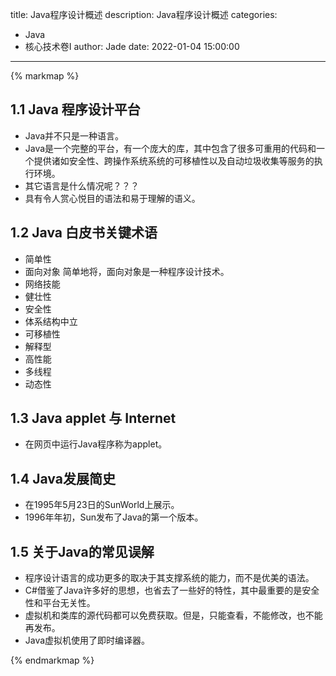 title: Java程序设计概述
description: Java程序设计概述
categories: 
  - Java
  - 核心技术卷I
author: Jade
date: 2022-01-04 15:00:00
---

{% markmap %}

## 1.1 Java 程序设计平台
- Java并不只是一种语言。
- Java是一个完整的平台，有一个庞大的库，其中包含了很多可重用的代码和一个提供诸如安全性、跨操作系统系统的可移植性以及自动垃圾收集等服务的执行环境。
- 其它语言是什么情况呢？？？
- 具有令人赏心悦目的语法和易于理解的语义。

## 1.2 Java 白皮书关键术语
- 简单性
- 面向对象  简单地将，面向对象是一种程序设计技术。
- 网络技能
- 健壮性
- 安全性
- 体系结构中立
- 可移植性
- 解释型
- 高性能
- 多线程
- 动态性

## 1.3 Java applet 与 Internet
- 在网页中运行Java程序称为applet。

## 1.4 Java发展简史
- 在1995年5月23日的SunWorld上展示。
- 1996年年初，Sun发布了Java的第一个版本。

## 1.5 关于Java的常见误解
- 程序设计语言的成功更多的取决于其支撑系统的能力，而不是优美的语法。
- C#借鉴了Java许多好的思想，也省去了一些好的特性，其中最重要的是安全性和平台无关性。
- 虚拟机和类库的源代码都可以免费获取。但是，只能查看，不能修改，也不能再发布。
- Java虚拟机使用了即时编译器。

{% endmarkmap %}

